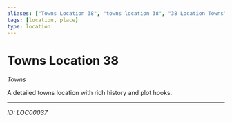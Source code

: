```yaml
---
aliases: ["Towns Location 38", "towns location 38", "38 Location Towns"]
tags: [location, place]
type: location
---
```


# Towns Location 38

*Towns*

A detailed towns location with rich history and plot hooks.

---
*ID: LOC00037*